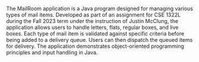 The MailRoom application is a Java program designed for managing various types of mail items. Developed as part of an assignment for CSE 1322L during the Fall 2023 term under the instruction of Justin McClung, the application allows users to handle letters, flats, regular boxes, and live boxes. Each type of mail item is validated against specific criteria before being added to a delivery queue. Users can then dispatch the queued items for delivery. The application demonstrates object-oriented programming principles and input handling in Java.
